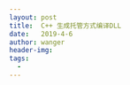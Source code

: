 ```yaml
---
layout: post
title:  C++ 生成托管方式编译DLL 
date:   2019-4-6
author: wanger
header-img: 
tags: 
  - 
---
```


